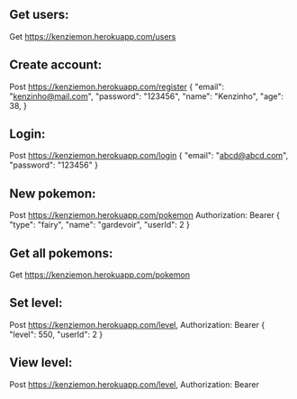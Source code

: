 ## Get users:
Get https://kenziemon.herokuapp.com/users 

## Create account: 
Post https://kenziemon.herokuapp.com/register
{
	"email": "kenzinho@mail.com",
	"password": "123456",
	"name": "Kenzinho",
	"age": 38,
}

## Login: 
Post https://kenziemon.herokuapp.com/login
{
	"email": "abcd@abcd.com",
	"password": "123456"
}

## New pokemon: 
Post https://kenziemon.herokuapp.com/pokemon 
Authorization: Bearer 
{
	"type": "fairy",
	"name": "gardevoir",
	"userId": 2
}

## Get all pokemons: 
Get https://kenziemon.herokuapp.com/pokemon

## Set level: 
Post https://kenziemon.herokuapp.com/level,
Authorization: Bearer 
{
	"level": 550,
	"userId": 2
}

## View level: 
Post https://kenziemon.herokuapp.com/level,
Authorization: Bearer 